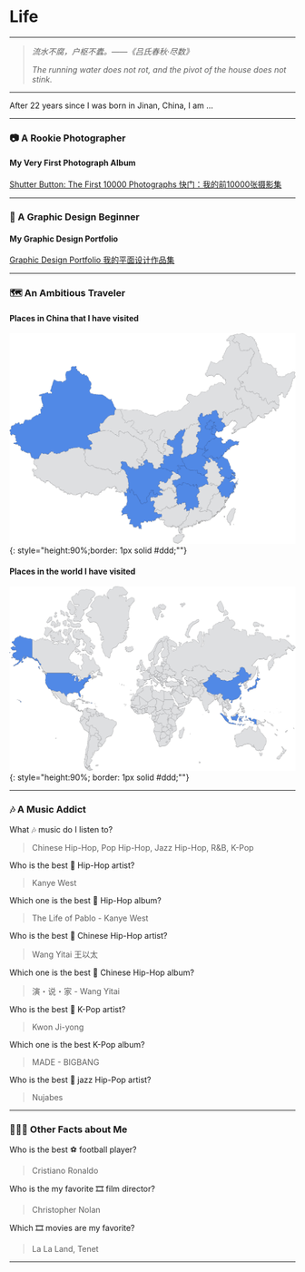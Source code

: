 # Life

---

> *流水不腐，户枢不蠹。——《吕氏春秋·尽数》*
> 
> *The running water does not rot, and the pivot of the house does not stink.*

---

After 22 years since I was born in Jinan, China, I am …

---

### 📷 A Rookie Photographer

#### My Very First Photograph Album

[Shutter Button: The First 10000 Photographs 快门：我的前10000张摄影集](Life/10000Photos.md)

<!-- > May 28, 2022 -->

---

### 📐 A Graphic Design Beginner

#### My Graphic Design Portfolio

[Graphic Design Portfolio 我的平面设计作品集](Life/GraphicDesign.md)

---

### 🗺 An Ambitious Traveler

#### Places in China that I have visited

![China](img/Life/china.png){: style="height:90%;border: 1px solid #ddd;""}

#### Places in the world I have visited

![World](img/Life/world.png){: style="height:90%; border: 1px solid #ddd;""}


<!-- I enjoy 📷 photography, 🗺 traveling, 🎧 various genres of music, 🥏 ultimate frisbee and so much more. -->

---


### 🎶 A Music Addict

What 🎶 music do I listen to?

> Chinese Hip-Hop, Pop Hip-Hop, Jazz Hip-Hop, R&B, K-Pop

Who is the best 🎤 Hip-Hop artist?

> Kanye West

Which one is the best 🎤 Hip-Hop album?

> The Life of Pablo - Kanye West

Who is the best 🎤 Chinese Hip-Hop artist?

> Wang Yitai 王以太

Which one is the best 🎤 Chinese Hip-Hop album?

> 演・说・家 - Wang Yitai

Who is the best 🎤 K-Pop artist?

> Kwon Ji-yong

Which one is the best K-Pop album?

> MADE - BIGBANG

Who is the best 🎺 jazz Hip-Pop artist?

> Nujabes

---

### 🧑🏼‍🚀 Other Facts about Me

Who is the best ⚽️ football player? 

> Cristiano Ronaldo

Who is the my favorite 🎞 film director?

> Christopher Nolan

Which 🎞 movies are my favorite?

> La La Land, Tenet

---

<!-- ## What's More

---

#### My Very First Photograph Album

[Shutter Button: The First 10000 Photographs 快门：我的前10000张摄影集](Life/10000Photos.md)

> May 28, 2022

---

#### My Graphic Design Portfolio

[Graphic Design Portfolio 我的平面设计作品集](Life/GraphicDesign.md)

> May 20, 2022

---

#### Mac apps that I use for productivity

[Mac Apps for Productivity](Life/MacApps.md)

> May 15, 2022

--- -->
